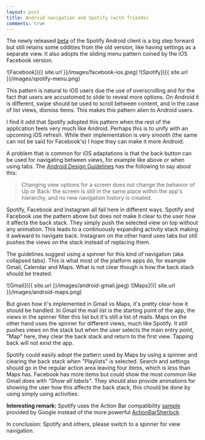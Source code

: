 ```yaml
---
layout: post
title: Android navigation and Spotify (with friends)
comments: true
---
```


The newly released [beta](http://www.spotify.com/se/blog/archives/2012/04/19/new-android-preview/) of the Spotify Android client is a big step forward but still retains some oddities from the old version, like having settings as a separate view. It also adopts the sliding menu pattern coined by the iOS Facebook version. 

![Facebook]({{ site.url }}/images/facebook-ios.jpeg)
![Spotify]({{ site.url }}/images/spotify-menu.png)

This pattern is natural to iOS users due the use of overscrolling and for the fact that users are accustomed to slide to reveal more options. On Android it is different, swipe should be used to scroll between content, and in the case of list views, dismiss items. This makes this pattern alien to Android users.

I find it odd that Spotify adopted this pattern when the rest of the application feels very much like Android. Perhaps this is to unify with an upcoming iOS refresh. While their implementation is very smooth (the same can not be said for Facebook's) I hope they can make it more Android.

A problem that is common for iOS adaptations is that the back button can be used for navigating between views, for example like above or when using tabs. The [Android Design Guidelines](http://developer.android.com/design/index.html) has the following to say about this:

> Changing view options for a screen does not change the behavior of Up or Back: the screen is still in the same place within the app's hierarchy, and no new navigation history is created.

Spotify, Facebook and Instagram all fail here in different ways. Spotify and Facebook use the pattern above but does not make it clear to the user how it affects the back stack. They simply push the selected view on top without any animation. This leads to a continuously expanding activity stack making it awkward to navigate back. Instagram on the other hand uses tabs but still pushes the views on the stack instead of replacing them.

The guidelines suggest using a spinner for this kind of navigation (aka collapsed tabs). This is what most of the platform apps do, for example Gmail, Calendar and Maps. What is not clear though is how the back stack should be treated.

![Gmail]({{ site.url }}/images/android-gmail.jpeg)
![Maps]({{ site.url }}/images/android-maps.png)

But given how it's implemented in Gmail vs Maps, it's pretty clear how it should be handled. In Gmail the mail list is the starting point of the app, the views in the spinner filter this list but it's still a list of mails. Maps on the other hand uses the spinner for different views, much like Spotify. It still pushes views on the stack but when the user selects the main entry point, "Map" here, they clear the back stack and return to the first view. Tapping back will not exist the app.

Spotify could easily adopt the pattern used by Maps by using a spinner and clearing the back stack when "Playlists" is selected. Search and settings should go in the regular action area leaving four items, which is less than Maps has. Facebook has more items but could show the most common like Gmail does with *"Show all labels"*. They should also provide animations for showing the user how this affects the back stack, this chould be done by using simply using activities.

**Interesting remark:** Spotify uses the Action Bar compatibility [sample](http://developer.android.com/resources/samples/ActionBarCompat/index.html) provided by Google instead of the more powerful [ActionBarSherlock](http://actionbarsherlock.com/).

In conclusion: Spotify and others, please switch to a spinner for view navigation.